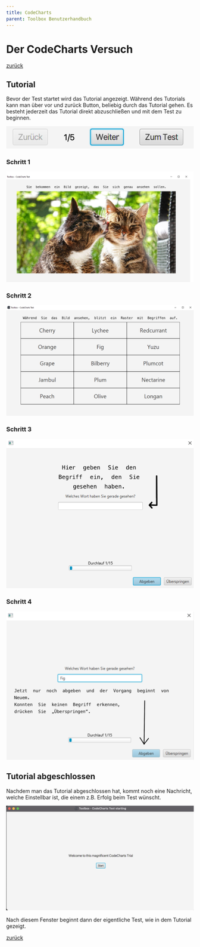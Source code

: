 ```yaml
---
title: CodeCharts
parent: Toolbox Benutzerhandbuch
---
```

# Der CodeCharts Versuch
[zurück](toolbox.md)
## Tutorial
Bevor der Test startet wird das Tutorial angezeigt. Während des Tutorials kann man über vor und zurück Button, beliebig durch das Tutorial gehen. Es besteht jederzeit das Tutorial direkt abzuschließen und mit dem Test zu beginnen.

![ProgressBar-Tutorial](resources/tutorial-progress.png)

### Schritt 1
![Tutorial-0](../../tutorial/codecharts/0.png)
### Schritt 2
![Tutorial-1](../../tutorial/codecharts/1.png)
### Schritt 3
![Tutorial-2](../../tutorial/codecharts/2.png)
### Schritt 4
![Tutorial-3](../../tutorial/codecharts/3.png)

## Tutorial abgeschlossen
Nachdem man das Tutorial abgeschlossen hat, kommt noch eine Nachricht, welche Einstellbar ist, die einem z.B. Erfolg beim Test wünscht.

![PreTest-Screen](resources/codecharts-pretest.png)

Nach diesem Fenster beginnt dann der eigentliche Test, wie in dem Tutorial gezeigt.

[zurück](toolbox.md)
